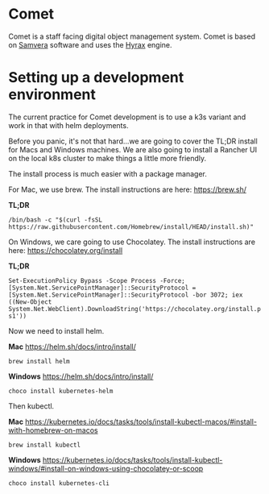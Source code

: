 # Comet

Comet is a staff facing digital object management system. Comet is based on
[Samvera][samvera] software and uses the [Hyrax][hyrax] engine.

[hyrax]: https://hyrax.samvera.org/
[samvera]: https://samvera.org/

# Setting up a development environment

The current practice for Comet development is to use a k3s variant and work in that with helm deployments.

Before you panic, it's not that hard...we are going to cover the TL;DR install for Macs and Windows machines.  We are also going to install a Rancher UI on the local k8s cluster to make things a little more friendly.

The install process is much easier with a package manager.

For Mac, we use brew.  The install instructions are here: https://brew.sh/

**TL;DR**

`/bin/bash -c "$(curl -fsSL https://raw.githubusercontent.com/Homebrew/install/HEAD/install.sh)"`

On Windows, we care going to use Chocolatey.  The install instructions are here: https://chocolatey.org/install

**TL;DR**

`Set-ExecutionPolicy Bypass -Scope Process -Force; [System.Net.ServicePointManager]::SecurityProtocol = [System.Net.ServicePointManager]::SecurityProtocol -bor 3072; iex ((New-Object System.Net.WebClient).DownloadString('https://chocolatey.org/install.ps1'))`

Now we need to install helm.

**Mac** https://helm.sh/docs/intro/install/

`brew install helm`

**Windows** https://helm.sh/docs/intro/install/

`choco install kubernetes-helm`

Then kubectl.

**Mac** https://kubernetes.io/docs/tasks/tools/install-kubectl-macos/#install-with-homebrew-on-macos

`brew install kubectl`

**Windows** https://kubernetes.io/docs/tasks/tools/install-kubectl-windows/#install-on-windows-using-chocolatey-or-scoop

`choco install kubernetes-cli`

